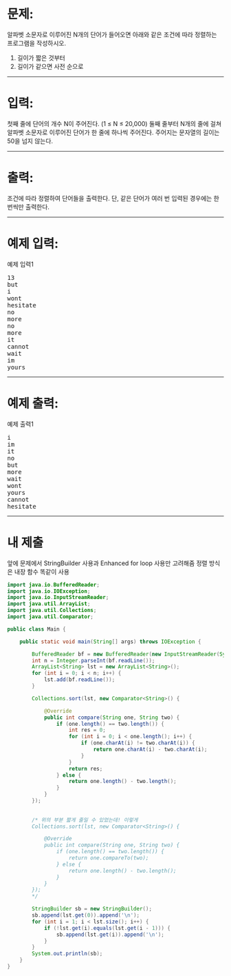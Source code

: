 # 문제: 
알파벳 소문자로 이루어진 N개의 단어가 들어오면 아래와 같은 조건에 따라 정렬하는 프로그램을 작성하시오.

1. 길이가 짧은 것부터
2. 길이가 같으면 사전 순으로

---
# 입력: 
첫째 줄에 단어의 개수 N이 주어진다. (1 ≤ N ≤ 20,000) 둘째 줄부터 N개의 줄에 걸쳐 알파벳 소문자로 이루어진 단어가 한 줄에 하나씩 주어진다. 주어지는 문자열의 길이는 50을 넘지 않는다.

---
# 출력: 
조건에 따라 정렬하여 단어들을 출력한다. 단, 같은 단어가 여러 번 입력된 경우에는 한 번씩만 출력한다.

---
# 예제 입력:

예제 입력1
<pre>
13
but
i
wont
hesitate
no
more
no
more
it
cannot
wait
im
yours
</pre>

---
# 예제 출력:

예제 출력1
<pre>
i
im
it
no
but
more
wait
wont
yours
cannot
hesitate
</pre>

---
# 내 제출

앞에 문제에서 
StringBuilder 사용과
Enhanced for loop 사용만 고려해줌
정렬 방식은 내장 함수 똑같이 사용

~~~java
import java.io.BufferedReader;
import java.io.IOException;
import java.io.InputStreamReader;
import java.util.ArrayList;
import java.util.Collections;
import java.util.Comparator;

public class Main {

	public static void main(String[] args) throws IOException {

		BufferedReader bf = new BufferedReader(new InputStreamReader(System.in));
		int n = Integer.parseInt(bf.readLine());
		ArrayList<String> lst = new ArrayList<String>();
		for (int i = 0; i < n; i++) {
			lst.add(bf.readLine());
		}

		Collections.sort(lst, new Comparator<String>() {

			@Override
			public int compare(String one, String two) {
				if (one.length() == two.length()) {
					int res = 0;
					for (int i = 0; i < one.length(); i++) {
						if (one.charAt(i) != two.charAt(i)) {
							return one.charAt(i) - two.charAt(i);
						}
					}
					return res;
				} else {
					return one.length() - two.length();
				}
			}
		});
		
		
		/* 위의 부분 짧게 줄일 수 있었는데! 이렇게
		Collections.sort(lst, new Comparator<String>() {

			@Override
			public int compare(String one, String two) {
				if (one.length() == two.length()) {
					return one.compareTo(two);
				} else {
					return one.length() - two.length();
				}
			}
		});
		*/

		StringBuilder sb = new StringBuilder();
		sb.append(lst.get(0)).append('\n');
		for (int i = 1; i < lst.size(); i++) {
			if (!lst.get(i).equals(lst.get(i - 1))) {
				sb.append(lst.get(i)).append('\n');
			}
		}
		System.out.println(sb);
	}
}

~~~
